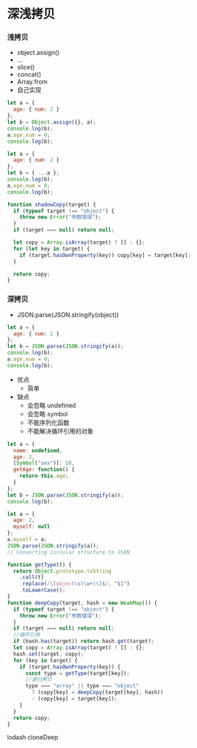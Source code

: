 # 深浅拷贝

### 浅拷贝

- object.assign()
- ...
- slice()
- concat()
- Array.from
- 自己实现

```javascript
let a = {
  age: { num: 2 }
};
let b = Object.assign({}, a);
console.log(b);
a.age.num = 0;
console.log(b);
```

```javascript
let a = {
  age: { num: 2 }
};
let b = { ...a };
console.log(b);
a.age.num = 0;
console.log(b);
```

```javascript
function shadowCopy(target) {
  if (typeof target !== "object") {
    throw new Error("参数错误");
  }
  if (target === null) return null;

  let copy = Array.isArray(target) ? [] : {};
  for (let key in target) {
    if (target.hasOwnProperty(key)) copy[key] = target[key];
  }

  return copy;
}
```

### 深拷贝

- JSON.parse(JSON.stringify(object))

```javascript
let a = {
  age: { num: 2 }
};
let b = JSON.parse(JSON.stringify(a));
console.log(b);
a.age.num = 0;
console.log(b);
```

- 优点
  - 简单
- 缺点
  - 会忽略 undefined
  - 会忽略 symbol
  - 不能序列化函数
  - 不能解决循环引用的对象

```javascript
let a = {
  name: undefined,
  age: 2,
  [Symbol("sex")]: 18,
  getAge: function() {
    return this.age;
  }
};
let b = JSON.parse(JSON.stringify(a));
console.log(b);
```

```javascript
let a = {
  age: 2,
  myself: null
};
a.myself = a;
JSON.parse(JSON.stringify(a));
// Converting circular structure to JSON
```

```javascript
function getType(t) {
  return Object.prototype.toString
    .call(t)
    .replace(/\[object\s(\w+)\]$/, "$1")
    .toLowerCase();
}
function deepCopy(target, hash = new WeakMap()) {
  if (typeof target !== "object") {
    throw new Error("参数错误");
  }
  if (target === null) return null;
  //循环引用
  if (hash.has(target)) return hash.get(target);
  let copy = Array.isArray(target) ? [] : {};
  hash.set(target, copy);
  for (key in target) {
    if (target.hasOwnProperty(key)) {
      const type = getType(target[key]);
      //递归拷贝
      type === "array" || type === "object"
        ? (copy[key] = deepCopy(target[key], hash))
        : (copy[key] = target[key]);
    }
  }
  return copy;
}
```

lodash cloneDeep

